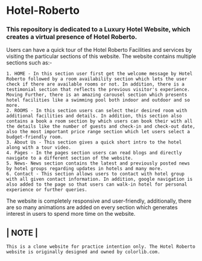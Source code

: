 # Hotel-Roberto

### This repository is dedicated to a Luxury Hotel Website, which creates a virtual presence of Hotel Roberto.
Users can have a quick tour of the Hotel Roberto Facilities and services by visiting the particular sections of this website. 
The website contains multiple sections such as:- 
```
1. HOME - In this section user first get the welcome message by Hotel Roberto followed by a room availability section which lets the user check if there are available rooms or not. In addition, there is a testimonial section that reflects the previous visitor's experience. Moving Further, there is an amazing carousel section which presents hotel facilities like a swimming pool both indoor and outdoor and so more.
2. ROOMS - In this section users can select their desired room with additional facilities and details. In addition, this section also contains a book a room section by which users can book their with all the details like the number of guests and check-in and check-out date, also the most important price range section which let users select a budget-friendly room. 
3. About Us - This section gives a quick short intro to the hotel along with a tour video. 
4. Pages - In the pages section users can read blogs and directly navigate to a different section of the website. 
5. News- News section contains the latest and previously posted news by hotel groups regarding updates in hotels and many more. 
6. Contact - This section allows users to contact with hotel group with all given contact information. In addition, google navigation is also added to the page so that users can walk-in hotel for personal experience or further queries. 
```

The website is completely responsive and user-friendly, additionally, there are so many animations are added on every section which generates interest in users to spend more time on the website. 

##  | NOTE |
 ``` This is a clone website for practice intention only. The Hotel Roberto website is originally designed and owned by colorlib.com. ```
